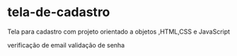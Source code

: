 # tela-de-cadastro
Tela para cadastro com projeto orientado a objetos ,HTML,CSS e JavaScript 

verificação de email
validação de senha
